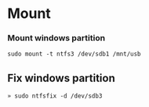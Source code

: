 # Mount

### Mount windows partition
`sudo mount -t ntfs3 /dev/sdb1 /mnt/usb`

## Fix windows partition
`» sudo ntfsfix -d /dev/sdb3`
